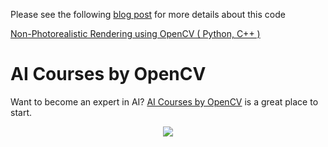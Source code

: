 Please see the following
[blog post](https://www.learnopencv.com/non-photorealistic-rendering-using-opencv-python-c/)
for more details about this code

[Non-Photorealistic Rendering using OpenCV ( Python, C++ )](https://www.learnopencv.com/non-photorealistic-rendering-using-opencv-python-c/)

# AI Courses by OpenCV

Want to become an expert in AI?
[AI Courses by OpenCV](https://opencv.org/courses/) is a great place to start.

<a href="https://opencv.org/courses/">
<p align="center"> 
<img src="https://www.learnopencv.com/wp-content/uploads/2020/04/AI-Courses-By-OpenCV-Github.png">
</p>
</a>
